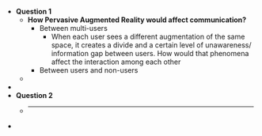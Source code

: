 - **Question 1**
	- **How Pervasive Augmented Reality would affect communication?**
		- Between multi-users
			- When each user sees a different augmentation of the same space, it creates a divide and a certain level of unawareness/ information gap between users. How would that phenomena affect the interaction among each other
		- Between users and non-users
	-
-
- **Question 2**
	- ****
-